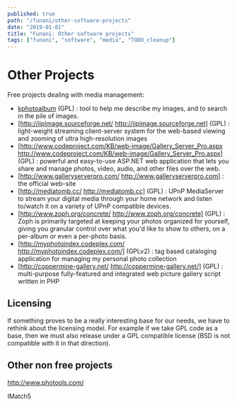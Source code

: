 ```yaml
---
published: true
path: "/funani/other-software-projects"
date: "2019-01-01"
title: "Funani: Other software projects"
tags: ["funani", "software", "media", "TODO_cleanup"]
---
```

# Other Projects

Free projects dealing with media management:

* [kphotoalbum](http://www.kphotoalbum.org) (GPL)
    :  tool to help me describe my images, and to search in the pile of images.
* [http://iipimage.sourceforge.net/ http://iipimage.sourceforge.net] (GPL)
    : light-weight streaming client-server system for the web-based viewing and zooming of ultra high-resolution images
* [http://www.codeproject.com/KB/web-image/Gallery_Server_Pro.aspx http://www.codeproject.com/KB/web-image/Gallery_Server_Pro.aspx] (GPL)
    : powerful and easy-to-use ASP.NET web application that lets you share and manage photos, video, audio, and other files over the web.
* [http://www.galleryserverpro.com/ http://www.galleryserverpro.com]
    : the official web-site
* [http://mediatomb.cc/ http://mediatomb.cc] (GPL)
    : UPnP MediaServer to stream your digital media through your home network and listen to/watch it on a variety of UPnP compatible devices.
* [http://www.zoph.org/concrete/ http://www.zoph.org/concrete] (GPL)
    : Zoph is primarily targeted at keeping your photos organized for yourself, giving you granular control over what you'd like to show to others, on a per-album or even a per-photo basis.
* [http://myphotoindex.codeplex.com/ http://myphotoindex.codeplex.com/] (GPLv2)
    : tag based cataloging application for managing my personal photo collection
* [http://coppermine-gallery.net/ http://coppermine-gallery.net/] (GPL)
    : multi-purpose fully-featured and integrated web picture gallery script written in PHP

## Licensing

If something proves to be a really interesting base for our needs, we have to rethink about the licensing model. For example if we take GPL code as a base, then we must also release under a GPL compatible license (BSD is not compatible with it in that direction).

## Other non free projects

http://www.photools.com/

IMatch5

